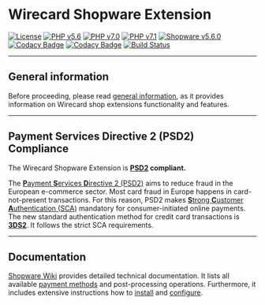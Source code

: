 # Wirecard Shopware Extension

[![License](https://img.shields.io/badge/license-GPLv3-blue.svg)](https://raw.githubusercontent.com/wirecard/opencart-ee/master/LICENSE)
[![PHP v5.6](https://img.shields.io/badge/php-v5.6-yellow.svg)](http://www.php.net)
[![PHP v7.0](https://img.shields.io/badge/php-v7.0-yellow.svg)](http://www.php.net)
[![PHP v7.1](https://img.shields.io/badge/php-v7.1-yellow.svg)](http://www.php.net)
[![Shopware v5.6.0](https://img.shields.io/badge/Shopware-v5.6.0-green.svg)](https://www.shopware.com/)
[![Codacy Badge](https://api.codacy.com/project/badge/Grade/3f2976918a9349468eaf1320076d143b)](https://www.codacy.com/app/Wirecard/shopware-ee?utm_source=github.com&amp;utm_medium=referral&amp;utm_content=wirecard/shopware-ee&amp;utm_campaign=Badge_Grade)
[![Codacy Badge](https://api.codacy.com/project/badge/Coverage/3f2976918a9349468eaf1320076d143b)](https://www.codacy.com/app/Wirecard/shopware-ee?utm_source=github.com&utm_medium=referral&utm_content=wirecard/shopware-ee&utm_campaign=Badge_Coverage)
[![Build Status](https://travis-ci.org/wirecard/shopware-ee.svg?branch=master)](https://travis-ci.org/wirecard/shopware-ee)

***
## General information 
Before proceeding, please read [general information](https://github.com/wirecard/shopware-ee/wiki/Wirecard-Shop-Plugins-General-Information), as it provides information on Wirecard shop extensions functionality and features.

***
## Payment Services Directive 2 (PSD2) Compliance 
The Wirecard Shopware Extension is **[PSD2](https://doc.wirecard.com/CreditCard.html#CreditCard_PSD2) compliant.**  

The [**P**ayment **S**ervices **D**irective 2 (PSD2)](https://doc.wirecard.com/CreditCard.html#CreditCard_PSD2) aims to reduce fraud in the European e-commerce sector. Most card fraud in Europe happens in card-not-present transactions. For this reason, PSD2 makes [**S**trong **C**ustomer **A**uthentication (SCA)](https://doc.wirecard.com/CreditCard.html#CreditCard_PSD2_SCA) mandatory for consumer-initiated online payments. The new standard authentication method for credit card transactions is [**3DS2**](https://doc.wirecard.com/CreditCard.html#CreditCard_3DS2). It follows the strict SCA requirements. 

***
## Documentation

[Shopware Wiki](https://github.com/wirecard/shopware-ee/wiki) provides detailed technical documentation.
It lists all available [payment methods](https://github.com/wirecard/shopware-ee/wiki#supported-payment-methods) and post-processing operations.
Furthermore, it includes extensive instructions how to [install](https://github.com/wirecard/shopware-ee/wiki/Installation) and [configure](https://github.com/wirecard/shopware-ee/wiki/Configuration).
